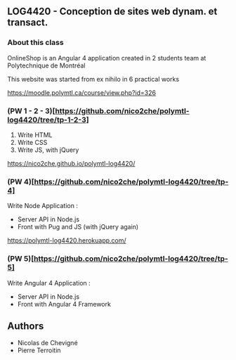 ## LOG4420 - Conception de sites web dynam. et transact.

### About this class

OnlineShop is an Angular 4 application created in 2 students team at Polytechnique de
Montréal

This website was started from ex nihilo in 6 practical works

https://moodle.polymtl.ca/course/view.php?id=326

### (PW 1 - 2 - 3)[https://github.com/nico2che/polymtl-log4420/tree/tp-1-2-3]

1. Write HTML
2. Write CSS
3. Write JS, with jQuery

https://nico2che.github.io/polymtl-log4420/

### (PW 4)[https://github.com/nico2che/polymtl-log4420/tree/tp-4]

Write Node Application :

- Server API in Node.js
- Front with Pug and JS (with jQuery again)

https://polymtl-log4420.herokuapp.com/

### (PW 5)[https://github.com/nico2che/polymtl-log4420/tree/tp-5]

Write Angular 4 Application :

- Server API in Node.js
- Front with Angular 4 Framework

## Authors

- Nicolas de Chevigné
- Pierre Terroitin
